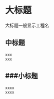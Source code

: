 大标题
=====================================
大标题一般显示工程名<br/>


中标题
------------------------------
	xxx
	xxx
###小标题
-----------------------------
	xxxx
	xxxx
